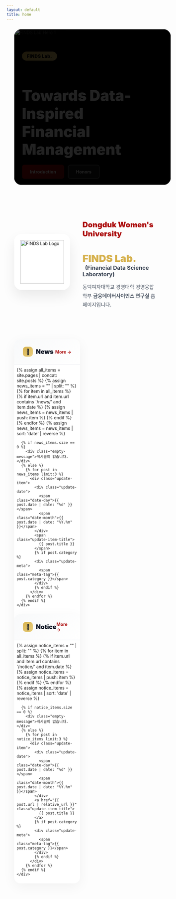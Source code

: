 ```yaml
---
layout: default
title: home
---
```


<style>
  :root {
    --gold: rgb(214, 177, 77);
    --gold-light: rgb(234, 207, 127);
    --red: rgb(172, 14, 14);
    --red-dark: rgb(127, 10, 10);
  }

  /* Hero Carousel */
  .hero-section {
    position: relative;
    width: 100%;
    max-width: 1200px;
    height: 500px;
    margin: 1.5rem auto;
    padding: 0 24px;
  }

  .carousel-container {
    width: 100%;
    height: 100%;
    overflow: hidden;
    background: #000;
    border-radius: 1.5rem;
    position: relative;
  }

  @media (max-width: 768px) {
    .hero-section {
      height: 400px;
    }
  }

  .carousel-track {
    display: flex;
    transition: transform 0.6s cubic-bezier(0.4, 0, 0.2, 1);
    height: 100%;
    will-change: transform;
  }

  .carousel-slide {
    min-width: 100%;
    height: 100%;
    position: relative;
    flex-shrink: 0;
    background: #000;
    overflow: hidden;
  }

  .carousel-slide img {
    width: 100%;
    height: 100%;
    object-fit: cover;
    display: block;
  }

  .carousel-overlay {
    position: absolute;
    inset: 0;
    background: linear-gradient(135deg, rgba(0,0,0,0.7) 0%, rgba(0,0,0,0.3) 100%);
    display: flex;
    align-items: center;
    padding: 0 5%;
  }

  .carousel-content {
    max-width: 600px;
    color: white;
    animation: fadeInUp 0.8s ease-out;
  }

  @keyframes fadeInUp {
    from {
      opacity: 0;
      transform: translateY(30px);
    }
    to {
      opacity: 1;
      transform: translateY(0);
    }
  }

  .tag-badge {
    display: inline-block;
    background: linear-gradient(135deg, var(--gold) 0%, var(--gold-light) 100%);
    color: #000;
    padding: 6px 16px;
    border-radius: 999px;
    font-weight: 900;
    font-size: 14px;
    letter-spacing: 0.5px;
    margin-bottom: 16px;
  }

  .hero-title {
    font-size: clamp(28px, 5vw, 48px);
    font-weight: 900;
    line-height: 1.2;
    margin-bottom: 20px;
  }

  .hero-buttons {
    display: flex;
    gap: 12px;
    flex-wrap: wrap;
  }

  .btn-hero {
    padding: 12px 24px;
    border-radius: 8px;
    font-weight: 700;
    font-size: 14px;
    text-decoration: none;
    transition: all 0.3s;
    display: inline-block;
  }

  .btn-hero.primary {
    background: linear-gradient(135deg, var(--red) 0%, var(--red-dark) 100%);
    color: white;
    border: 2px solid transparent;
  }

  .btn-hero.primary:hover {
    transform: translateY(-2px);
    box-shadow: 0 10px 25px rgba(172, 14, 14, 0.3);
  }

  .btn-hero.secondary {
    background: rgba(255, 255, 255, 0.1);
    color: white;
    border: 2px solid rgba(255, 255, 255, 0.3);
    backdrop-filter: blur(10px);
  }

  .btn-hero.secondary:hover {
    background: rgba(255, 255, 255, 0.2);
    border-color: rgba(255, 255, 255, 0.5);
  }

  /* Carousel Dots */
  .carousel-dots {
    position: absolute;
    bottom: 24px;
    left: 50%;
    transform: translateX(-50%);
    display: flex;
    gap: 8px;
    z-index: 10;
  }

  .dot {
    width: 8px;
    height: 8px;
    border-radius: 50%;
    background: rgba(255, 255, 255, 0.4);
    border: none;
    cursor: pointer;
    transition: all 0.3s;
  }

  .dot.active {
    width: 24px;
    border-radius: 4px;
    background: var(--gold);
  }

  /* Introduction Section */
  .intro-section {
    max-width: 1200px;
    margin: 80px auto;
    padding: 0 24px;
    display: grid;
    grid-template-columns: 180px 1fr;
    gap: 40px;
    align-items: center;
  }

  @media (max-width: 768px) {
    .intro-section {
      grid-template-columns: 1fr;
      margin: 40px auto;
      text-align: center;
    }
  }

  .logo-box {
    width: 180px;
    height: 180px;
    background: white;
    border-radius: 24px;
    display: flex;
    align-items: center;
    justify-content: center;
    box-shadow: 0 20px 40px rgba(0,0,0,0.08);
    position: relative;
    overflow: hidden;
  }

  @media (max-width: 768px) {
    .logo-box {
      margin: 0 auto;
    }
  }

  .logo-box::before {
    content: '';
    position: absolute;
    inset: 0;
    background: linear-gradient(135deg, rgba(214,177,77,0.1) 0%, rgba(172,14,14,0.1) 100%);
    opacity: 0;
    transition: opacity 0.3s;
  }

  .logo-box:hover::before {
    opacity: 1;
  }

  .logo-box img {
    width: 140px;
    height: 140px;
    object-fit: contain;
    position: relative;
    z-index: 1;
  }

  .intro-content h2 {
    color: var(--red);
    font-size: 24px;
    font-weight: 900;
    margin-bottom: 8px;
  }

  .intro-content h3 {
    font-size: 32px;
    margin-bottom: 4px;
  }

  .intro-content .lab-name {
    color: var(--gold);
    font-weight: 900;
  }

  .intro-content .lab-full {
    font-size: 18px;
    color: #374151;
    margin-left: 8px;
  }

  .intro-content .description {
    margin-top: 16px;
    font-size: 16px;
    line-height: 1.8;
    color: #4b5563;
  }

  /* News & Notice Section */
  .updates-section {
    max-width: 1200px;
    margin: 0 auto 80px;
    padding: 0 24px;
    display: grid;
    grid-template-columns: repeat(2, 1fr);
    gap: 32px;
  }

  @media (max-width: 768px) {
    .updates-section {
      grid-template-columns: 1fr;
      gap: 40px;
    }
  }

  .update-card {
    background: white;
    border-radius: 20px;
    overflow: hidden;
    box-shadow: 0 10px 40px rgba(0,0,0,0.05);
    transition: all 0.3s;
  }

  .update-card:hover {
    transform: translateY(-5px);
    box-shadow: 0 20px 60px rgba(0,0,0,0.1);
  }

  .update-header {
    padding: 24px 28px;
    background: linear-gradient(135deg, #f8f9fa 0%, #ffffff 100%);
    border-bottom: 2px solid #f3f4f6;
    display: flex;
    justify-content: space-between;
    align-items: center;
  }

  .update-title {
    font-size: 20px;
    font-weight: 900;
    color: #111827;
    display: flex;
    align-items: center;
    gap: 10px;
  }

  .update-icon {
    width: 32px;
    height: 32px;
    background: linear-gradient(135deg, var(--gold) 0%, var(--gold-light) 100%);
    border-radius: 10px;
    display: flex;
    align-items: center;
    justify-content: center;
    font-size: 18px;
  }

  .update-more {
    color: var(--red);
    font-weight: 700;
    font-size: 14px;
    text-decoration: none;
    display: flex;
    align-items: center;
    gap: 4px;
    transition: gap 0.2s;
  }

  .update-more:hover {
    gap: 8px;
  }

  .update-list {
    padding: 8px;
  }

  .update-item {
    padding: 20px;
    border-radius: 12px;
    transition: all 0.2s;
    cursor: pointer;
    position: relative;
    overflow: hidden;
  }

  .update-item::before {
    content: '';
    position: absolute;
    left: 0;
    top: 50%;
    transform: translateY(-50%);
    width: 4px;
    height: 0;
    background: var(--gold);
    transition: height 0.3s;
  }

  .update-item:hover {
    background: #fef9f3;
  }

  .update-item:hover::before {
    height: 60%;
  }

  .update-date {
    display: flex;
    align-items: baseline;
    gap: 6px;
    margin-bottom: 8px;
  }

  .date-day {
    font-size: 24px;
    font-weight: 900;
    color: var(--red);
  }

  .date-month {
    font-size: 12px;
    font-weight: 700;
    color: #9ca3af;
  }

  .update-item-title {
    font-size: 15px;
    font-weight: 800;
    color: #1f2937;
    line-height: 1.5;
    display: block;
    cursor: default;
  }

  .update-meta {
    margin-top: 6px;
    font-size: 12px;
    color: #9ca3af;
    display: flex;
    align-items: center;
    gap: 12px;
  }

  .meta-tag {
    display: inline-flex;
    align-items: center;
    gap: 4px;
    padding: 2px 8px;
    background: rgba(214,177,77,0.1);
    border-radius: 999px;
    font-weight: 600;
  }

  .empty-message {
    padding: 40px;
    text-align: center;
    color: #9ca3af;
    font-size: 14px;
  }

  /* Mobile optimizations */
  @media (max-width: 640px) {
    .hero-buttons {
      flex-direction: column;
    }
    
    .btn-hero {
      width: 100%;
      text-align: center;
    }
    
    .update-header {
      padding: 20px;
    }
    
    .update-item {
      padding: 16px;
    }
  }
</style>

<!-- Hero Section -->
<section class="hero-section">
  <div class="carousel-container">
    <div class="carousel-track" id="carouselTrack">
      <!-- Slide 1 -->
      <div class="carousel-slide">
        <img src="{{ '/assets/img/hero/slide-1.jpg' | relative_url }}" alt="FINDS Lab Hero 1" loading="eager">
        <div class="carousel-overlay">
          <div class="carousel-content">
            <span class="tag-badge">FINDS Lab.</span>
            <h1 class="hero-title">Towards Data-Inspired<br>Financial Management</h1>
            <div class="hero-buttons">
              <a href="{{ '/about-introduction.html' | relative_url }}" class="btn-hero primary">Introduction</a>
              <a href="{{ '/about-honors.html' | relative_url }}" class="btn-hero secondary">Honors</a>
            </div>
          </div>
        </div>
      </div>
      
      <!-- Slide 2 -->
      <div class="carousel-slide">
        <img src="{{ '/assets/img/hero/slide-2.jpg' | relative_url }}" alt="FINDS Lab Hero 2" loading="lazy">
        <div class="carousel-overlay">
          <div class="carousel-content">
            <span class="tag-badge">FINDS Lab.</span>
            <h1 class="hero-title">Research<br>Accomplishments</h1>
            <div class="hero-buttons">
              <a href="{{ '/publications.html' | relative_url }}" class="btn-hero primary">Publications</a>
              <a href="{{ '/projects.html' | relative_url }}" class="btn-hero secondary">Projects</a>
            </div>
          </div>
        </div>
      </div>
      
      <!-- Slide 3 -->
      <div class="carousel-slide">
        <img src="{{ '/assets/img/hero/slide-3.jpg' | relative_url }}" alt="FINDS Lab Hero 3" loading="lazy">
        <div class="carousel-overlay">
          <div class="carousel-content">
            <span class="tag-badge">FINDS Lab.</span>
            <h1 class="hero-title">Latest<br>Updates</h1>
            <div class="hero-buttons">
              <a href="{{ '/archives-notice.html' | relative_url }}" class="btn-hero primary">Notice</a>
              <a href="{{ '/archives-news.html' | relative_url }}" class="btn-hero secondary">News</a>
            </div>
          </div>
        </div>
      </div>
    </div>
    
    <div class="carousel-dots">
      <button class="dot active" data-dot="0"></button>
      <button class="dot" data-dot="1"></button>
      <button class="dot" data-dot="2"></button>
    </div>
  </div>
</section>

<!-- Introduction Section -->
<section class="intro-section">
  <div class="logo-container">
    <div class="logo-box">
      <img src="{{ '/assets/img/brand/logo-finds.png' | relative_url }}" alt="FINDS Lab Logo">
    </div>
  </div>
  
  <div class="intro-content">
    <h2>Dongduk Women's University</h2>
    <h3>
      <span class="lab-name">FINDS Lab.</span>
      <span class="lab-full">
        (<b>Fin</b>ancial <b>D</b>ata <b>S</b>cience <b>Laboratory</b>)
      </span>
    </h3>
    <p class="description">
      동덕여자대학교 경영대학 경영융합학부 <b>금융데이터사이언스 연구실</b> 홈페이지입니다.
    </p>
  </div>
</section>

<!-- News & Notice Section -->
<section class="updates-section">
  <!-- News Card -->
  <div class="update-card">
    <div class="update-header">
      <div class="update-title">
        <div class="update-icon">📰</div>
        <span>News</span>
      </div>
      <a href="{{ '/archives-news.html' | relative_url }}" class="update-more">More →</a>
    </div>
    <div class="update-list">
      {% assign all_items = site.pages | concat: site.posts %}
      {% assign news_items = "" | split: "" %}
      {% for item in all_items %}
        {% if item.url and item.url contains '/news/' and item.date %}
          {% assign news_items = news_items | push: item %}
        {% endif %}
      {% endfor %}
      {% assign news_items = news_items | sort: 'date' | reverse %}
      
      {% if news_items.size == 0 %}
        <div class="empty-message">게시글이 없습니다.</div>
      {% else %}
        {% for post in news_items limit:3 %}
          <div class="update-item">
            <div class="update-date">
              <span class="date-day">{{ post.date | date: "%d" }}</span>
              <span class="date-month">{{ post.date | date: "%Y.%m" }}</span>
            </div>
            <span class="update-item-title">
              {{ post.title }}
            </span>
            {% if post.category %}
            <div class="update-meta">
              <span class="meta-tag">{{ post.category }}</span>
            </div>
            {% endif %}
          </div>
        {% endfor %}
      {% endif %}
    </div>
  </div>
  
  <!-- Notice Card -->
  <div class="update-card">
    <div class="update-header">
      <div class="update-title">
        <div class="update-icon">📌</div>
        <span>Notice</span>
      </div>
      <a href="{{ '/archives-notice.html' | relative_url }}" class="update-more">More →</a>
    </div>
    <div class="update-list">
      {% assign notice_items = "" | split: "" %}
      {% for item in all_items %}
        {% if item.url and item.url contains '/notice/' and item.date %}
          {% assign notice_items = notice_items | push: item %}
        {% endif %}
      {% endfor %}
      {% assign notice_items = notice_items | sort: 'date' | reverse %}
      
      {% if notice_items.size == 0 %}
        <div class="empty-message">게시글이 없습니다.</div>
      {% else %}
        {% for post in notice_items limit:3 %}
          <div class="update-item">
            <div class="update-date">
              <span class="date-day">{{ post.date | date: "%d" }}</span>
              <span class="date-month">{{ post.date | date: "%Y.%m" }}</span>
            </div>
            <a href="{{ post.url | relative_url }}" class="update-item-title">
              {{ post.title }}
            </a>
            {% if post.category %}
            <div class="update-meta">
              <span class="meta-tag">{{ post.category }}</span>
            </div>
            {% endif %}
          </div>
        {% endfor %}
      {% endif %}
    </div>
  </div>
</section>

<script>
  // Carousel functionality
  (function() {
    const track = document.getElementById('carouselTrack');
    const dots = document.querySelectorAll('.dot');
    const slides = document.querySelectorAll('.carousel-slide img');
    let currentIndex = 0;
    let interval;
    let isTransitioning = false;
    
    // Preload all images
    function preloadImages() {
      slides.forEach((img) => {
        if (img.complete) return;
        const tempImg = new Image();
        tempImg.src = img.src;
      });
    }
    
    function goToSlide(index) {
      if (isTransitioning) return;
      isTransitioning = true;
      
      currentIndex = index;
      track.style.transform = `translateX(-${index * 100}%)`;
      
      dots.forEach((dot, i) => {
        dot.classList.toggle('active', i === index);
      });
      
      // Reset transition flag after animation completes
      setTimeout(() => {
        isTransitioning = false;
      }, 600);
    }
    
    function nextSlide() {
      if (isTransitioning) return;
      goToSlide((currentIndex + 1) % dots.length);
    }
    
    function startAutoplay() {
      interval = setInterval(nextSlide, 5000);
    }
    
    function stopAutoplay() {
      clearInterval(interval);
    }
    
    // Initialize
    preloadImages();
    
    dots.forEach((dot, index) => {
      dot.addEventListener('click', () => {
        stopAutoplay();
        goToSlide(index);
        startAutoplay();
      });
    });
    
    // Wait for images to load before starting autoplay
    window.addEventListener('load', () => {
      goToSlide(0);
      startAutoplay();
    });
    
    // Pause on visibility change
    document.addEventListener('visibilitychange', () => {
      if (document.hidden) {
        stopAutoplay();
      } else {
        startAutoplay();
      }
    });
    
    // Pause on hover
    track.addEventListener('mouseenter', stopAutoplay);
    track.addEventListener('mouseleave', startAutoplay);
  })();
</script>
